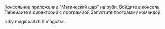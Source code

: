  Консольное приложение "Магический шар" на руби.
 Войдите в консоль 
 Перейдите в директорий с программой
 Запустите программу командой 

 ruby magicball.rb # magicball
